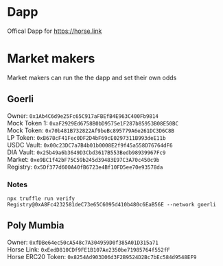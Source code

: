 # Dapp

Offical Dapp for https://horse.link

# Market makers

Market makers can run the the dapp and set their own odds

## Goerli

Owner: `0x1Ab4C6d9e25Fc65C917aFBEfB4E963C400Fb9814`  
Mock Token 1: `0xaF2929Ed6758B0bD9575e1F287b85953B08E50BC`  
Mock Token: `0x70b481B732822Af9beBc895779A6e261DC3D6C8B`  
LP Token: `0xB678cF41Fec0DF2D4bF69cE0297311B993deE11b`  
USDC Vault: `0x00c23DC7a7B4b01b0008E2f9f45a558D76764dF6`  
DIA Vault: `0x25b49a6b3649D3Cbd3617B553Bedb98939967Fc9`  
Market: `0xe9BC1f42bF75C59b245d39483E97C3A70c450c9b`  
Registry: `0x5Df377d600A40fB6723e4Bf10FD5ee70e93578da`

### Notes

`npx truffle run verify Registry@0xA8Fc4232581deC73e65C6095d410b480c6EaB56E --network goerli`

## Poly Mumbia

Owner: `0xfDBe64ec50cA548c7A304959D0f385A01D315a71`  
Horse Link: `0xEedD810CDf9FE1B107Ae2350be71985764f552fF`  
Horse ERC20 Token: `0x8254Ad903D06d3F2B9524D2Bc7bEc584d9548EF9`
